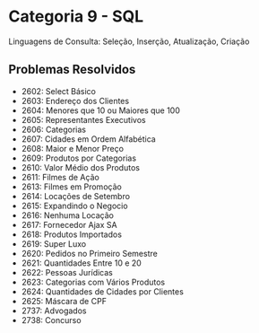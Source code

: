# Categoria 9 - SQL
Linguagens de Consulta: Seleção, Inserção, Atualização, Criação

## Problemas Resolvidos
- 2602: Select Básico
- 2603: Endereço dos Clientes
- 2604: Menores que 10 ou Maiores que 100
- 2605: Representantes Executivos
- 2606: Categorias
- 2607: Cidades em Ordem Alfabética
- 2608: Maior e Menor Preço
- 2609: Produtos por Categorias
- 2610: Valor Médio dos Produtos
- 2611: Filmes de Ação
- 2613: Filmes em Promoção
- 2614: Locações de Setembro
- 2615: Expandindo o Negocio
- 2616: Nenhuma Locação
- 2617: Fornecedor Ajax SA
- 2618: Produtos Importados
- 2619: Super Luxo
- 2620: Pedidos no Primeiro Semestre
- 2621: Quantidades Entre 10 e 20
- 2622: Pessoas Jurídicas
- 2623: Categorias com Vários Produtos
- 2624: Quantidades de Cidades por Clientes
- 2625: Máscara de CPF
- 2737: Advogados
- 2738: Concurso

